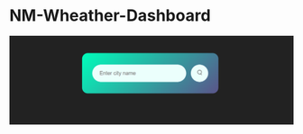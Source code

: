 # NM-Wheather-Dashboard
![image alt](https://github.com/sreeramamoorthi/NM-Wheather-Dashboard/blob/87b327a50b45866ac2e7ffb8650c49394b8adc91/Screenshot%202025-03-16%20210138.png)
